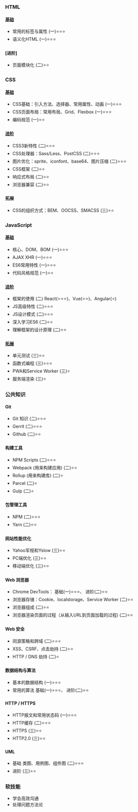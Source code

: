 ### HTML

#### [ 基础](curated-tutorial/basic-html.md)

+ 常用的标签与属性 (一):star::star::star:
+ 语义化HTML (一):star::star::star:

#### [进阶]
+ 页面模块化 (二):star::star:

### CSS

#### [基础](curated-tutorial/basic-css.md)

+ CSS基础：引入方法、选择器、常用属性、动画 (一):star::star::star:
+ CSS页面布局：常用布局、Grid、Flexbox (一):star::star::star: 
+ 编码规范 (一):star::star:

#### [进阶](curated-tutorial/advanced-css.md)

+ CSS3新特性 (二):star::star::star:
+ CSS处理器：Sass/Less、PostCSS (二):star::star::star:
+ 图片优化：sprite、iconfont、base64、图片压缩 (二):star::star::star:
+ CSS框架 (二):star::star:
+ 响应式布局 (二):star::star:
+ 浏览器兼容 (二):star::star:

#### 拓展

+ CSS的组织方式：BEM、OOCSS、SMACSS (三):star::star:

### JavaScript

#### [基础](curated-tutorial/basic-javascript.md)

+ 核心、DOM、BOM (一):star::star::star:
+ AJAX XHR (一):star::star::star:
+ ES6常用特性 (一):star::star::star:
+ 代码风格规范 (一):star::star:

#### [进阶](curated-tutorial/advanced-javascript.md)

+ 框架的使用 (二) React(:star::star::star:)、Vue(:star::star:)、Angular(:star:)
+ JS高级特性 (二):star::star::star:
+ JS设计模式 (二):star::star::star:
+ 深入学习ES6 (二):star::star:
+ 理解框架的设计原理 (二):star::star:

#### [拓展](curated-tutorial/expanded-javascript.md)

+ 单元测试 (三):star::star:
+ 函数式编程 (三):star::star::star:
+ PWA和Service Worker (三):star:
+ 服务端渲染 (三):star:

### 公共知识

#### Git

+ Git 知识 (二):star::star::star:
+ Gerrit (二):star::star::star:
+ Github (二):star::star:

#### 构建工具

+ NPM Scripts (二):star::star::star:
+ Webpack (用来构建应用) (二):star::star:
+ Rollup (用来构建库) (二):star:
+ Parcel (二):star:
+ Gulp (二):star:
    
#### 包管理工具

+ NPM (二):star::star::star:
+ Yarn (二):star::star:
    
#### 网站性能优化

+ Yahoo军规和Yslow (三):star::star:
+ PC端优化 (三):star::star:
+ 移动端优化 (三):star::star:

#### Web 浏览器

+ Chrome DevTools： 基础(一):star::star::star:、  进阶(二):star::star:
+ 浏览器存储：Cookie、localstorage、Service Worker (二):star::star:
+ 浏览器组成 (二):star::star:
+ 浏览器渲染页面的过程（从输入URL到页面加载的过程) (二):star::star:

#### Web 安全

+ 同源策略和跨域 (二):star::star:⭐️
+ XSS、CSRF、点击劫持 (二):star::star:
+ HTTP / DNS 劫持 (二):star:

#### 数据结构与算法

+ 基本的数据结构 (一):star::star::star:
+ 常用的算法 基础(一):star::star::star:、 进阶(二):star::star:

#### HTTP / HTTPS

+ HTTP报文和常用状态码 (一):star::star::star:
+ HTTP缓存 (二):star::star::star:
+ HTTPS (三):star::star:
+ HTTP2.0 (三):star::star:

#### UML

+ 基础 类图、用例图、组件图 (二):star::star::star:
+ 进阶 (三):star::star:

### 软技能

+ 学会高效沟通
+ 处理问题方法论
